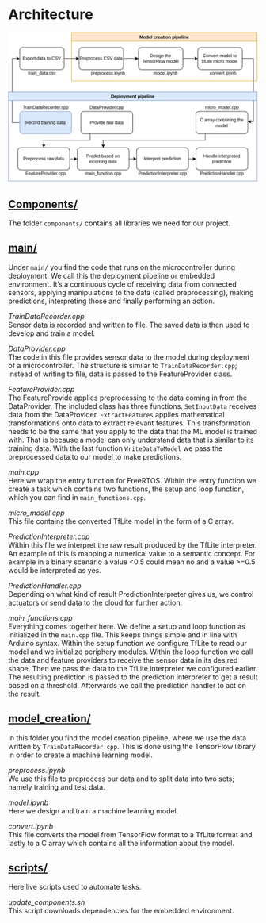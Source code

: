 # Architecture

![schema pipeline](img/schema_pipeline.png)

## [Components/](./components/README.md)

The folder `components/` contains all libraries we need for our project.

## [main/](./main/README.md)

Under `main/` you find the code that runs on the microcontroller during deployment.
We call this the deployment pipeline or embedded environment.
It’s a continuous cycle of receiving data from connected sensors, applying manipulations to the data (called preprocessing), making predictions, interpreting those and finally performing an action.

*TrainDataRecorder.cpp*<br>
Sensor data is recorded and written to file.
The saved data is then used to develop and train a model.

*DataProvider.cpp*<br>
The code in this file provides sensor data to the model during deployment of a microcontroller.
The structure is similar to `TrainDataRecorder.cpp`; instead of writing to file, data is passed to the FeatureProvider class.

*FeatureProvider.cpp*<br>
The FeatureProvide applies preprocessing to the data coming in from the DataProvider.
The included class has three functions.
`SetInputData` receives data from the DataProvider.
`ExtractFeatures` applies mathematical transformations onto data to extract relevant features.
This transformation needs to be the same that you apply to the data that the ML model is trained with.
That is because a model can only understand data that is similar to its training data.
With the last function `WriteDataToModel` we pass the preprocessed data to our model to make predictions.

*main.cpp*<br>
Here we wrap the entry function for FreeRTOS.
Within the entry function we create a task which contains two functions, the setup and loop function, which you can find in `main_functions.cpp`.

*micro_model.cpp*<br>
This file contains the converted TfLite model in the form of a C array.

*PredictionInterpreter.cpp*<br>
Within this file we interpret the raw result produced by the TfLite interpreter.
An example of this is mapping a numerical value to a semantic concept.
For example in a binary scenario a value <0.5 could mean no and a value >=0.5 would be interpreted as yes.

*PredictionHandler.cpp*<br>
Depending on what kind of result PredictionInterpreter gives us, we control actuators or send data to the cloud for further action.
 
*main_functions.cpp*<br>
Everything comes together here.
We define a setup and loop function as initialized in the `main.cpp` file.
This keeps things simple and in line with Arduino syntax.
Within the setup function we configure TfLite to read our model and we initialize periphery modules.
Within the loop function we call the data and feature providers to receive the sensor data in its desired shape. Then we pass the data to the TfLite interpreter we configured earlier.
The resulting prediction is passed to the prediction interpreter to get a result based on a threshold.
Afterwards we call the prediction handler to act on the result.

## [model_creation/](./model_creation/README.md)

In this folder you find the model creation pipeline, where we use the data written by `TrainDataRecorder.cpp`.
This is done using the TensorFlow library in order to create a machine learning model.

*preprocess.ipynb*<br>
We use this file to preprocess our data and to split data into two sets; namely training and test data.

*model.ipynb*<br>
Here we design and train a machine learning model.

*convert.ipynb*<br>
This file converts the model from TensorFlow format to a TfLite format and lastly to a C array which contains all the information about the model.

## [scripts/](./scripts/README.md)

Here live scripts used to automate tasks.

*update_components.sh*<br>
This script downloads dependencies for the embedded environment.

